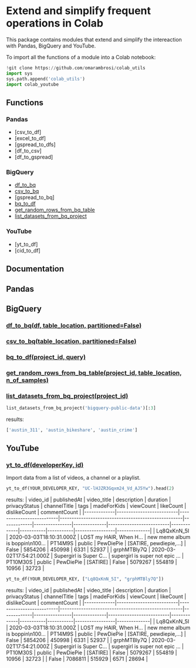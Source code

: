 # Extend and simplify frequent operations in Colab
This package contains modules that extend and simplify the intereaction with Pandas, BigQuery and YouTube.

To import all the functions of a module into a Colab notebook:
```python
!git clone https://github.com/omarambrosi/colab_utils
import sys
sys.path.append('colab_utils')
import colab_youtube
```

## Functions

### Pandas
* [csv_to_df]
* [excel_to_df]
* [gspread_to_dfs]
* [df_to_csv]
* [df_to_gspread]

### BigQuery
* [df_to_bq](#df_to_bqdf-table_location-partitionedfalse)
* [csv_to_bq](#csv_to_bqtable_location-partitionedfalse)
* [gspread_to_bq]
* [bq_to_df](#bq_to_dfproject_id-query)
* [get_random_rows_from_bq_table](#get_random_rows_from_bq_tableproject_id-table_location-n_of_samples)
* [list_datasets_from_bq_project](#list_datasets_from_bq_projectproject_id)

### YouTube
* [yt_to_df]
* [cid_to_df]

## Documentation
## Pandas
## BigQuery
### [df_to_bq(df, table_location, partitioned=False)](colab_bigquery.py)
### [csv_to_bq(table_location, partitioned=False)](colab_bigquery.py)
### [bq_to_df(project_id, query)](colab_bigquery.py)
### [get_random_rows_from_bq_table(project_id, table_location, n_of_samples)](colab_bigquery.py)
### [list_datasets_from_bq_project(project_id)](colab_bigquery.py)
```python
list_datasets_from_bq_project('bigquery-public-data')[:3]
```
results:
```python
['austin_311', 'austin_bikeshare', 'austin_crime']
```
## YouTube
### [yt_to_df(developerKey, id)](colab_youtube.py)
Import data from a list of videos, a channel or a playlist.
```python
yt_to_df(YOUR_DEVELOPER_KEY, "UC-lHJZR3Gqxm24_Vd_AJ5Yw").head(2)
```
results:
|  video_id   |       publishedAt        |       video_title        |            description              | duration | privacyStatus  | channelTitle |           tags           | madeForKids | viewCount | likeCount | dislikeCount | commentCount |
|-------------|--------------------------|--------------------------|----------------------------------------------------|-------------|----------------|--------------|--------------------------|-------------|-----------|-----------|-----------------|--------------|
| Lq8QxKnN_5I | 2020-03-03T18:10:31.000Z | LOST my HAIR, When H...  | new meme album is boppin\n100...	 | PT14M9S  | public         | PewDiePie    | [SATIRE, pewdiepie,...]  | False       | 5854206   | 450998    | 6331         | 52937        |
| grphMTBly7Q | 2020-03-02T17:54:21.000Z |  Supergirl is Super C... | supergirl is super not epic  ...	 | PT10M30S | public         | PewDiePie    | [SATIRE]                 | False       | 5079267   | 554819    | 10956        |   32723        |
```python
yt_to_df(YOUR_DEVELOPER_KEY, ["Lq8QxKnN_5I", "grphMTBly7Q"])
```
results:
|  video_id   |       publishedAt        |       video_title        |            description              | duration | privacyStatus  | channelTitle |           tags           | madeForKids | viewCount | likeCount | dislikeCount | commentCount |
|-------------|--------------------------|--------------------------|----------------------------------------------------|-------------|----------------|--------------|--------------------------|-------------|-----------|-----------|-----------------|--------------|
| Lq8QxKnN_5I | 2020-03-03T18:10:31.000Z | LOST my HAIR, When H...  | new meme album is boppin\n100...	 | PT14M9S  | public         | PewDiePie    | [SATIRE, pewdiepie,...]  | False       | 5854206   | 450998    | 6331         | 52937        |
| grphMTBly7Q | 2020-03-02T17:54:21.000Z |  Supergirl is Super C... | supergirl is super not epic  ...	 | PT10M30S | public         | PewDiePie    | [SATIRE]                 | False       | 5079267   | 554819    | 10956        |   32723        |
             | False       | 7086811   | 515929    | 6571         |  28694        |
